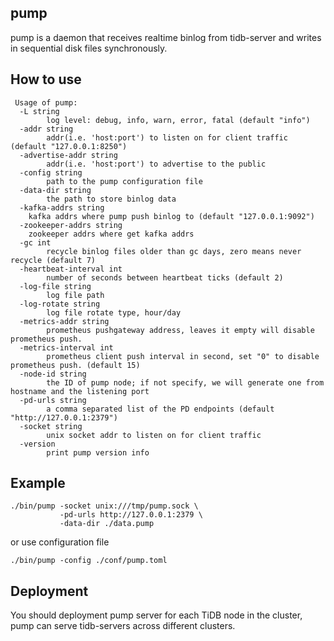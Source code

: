 ## pump

pump is a daemon that receives realtime binlog from tidb-server and writes in sequential disk files synchronously.

## How to use

```
 Usage of pump:
  -L string
        log level: debug, info, warn, error, fatal (default "info")
  -addr string
        addr(i.e. 'host:port') to listen on for client traffic (default "127.0.0.1:8250")
  -advertise-addr string
        addr(i.e. 'host:port') to advertise to the public
  -config string
        path to the pump configuration file
  -data-dir string
        the path to store binlog data
  -kafka-addrs string 
	kafka addrs where pump push binlog to (default "127.0.0.1:9092")
  -zookeeper-addrs string
	zookeeper addrs where get kafka addrs
  -gc int
        recycle binlog files older than gc days, zero means never recycle (default 7)
  -heartbeat-interval int
        number of seconds between heartbeat ticks (default 2)
  -log-file string
        log file path
  -log-rotate string
        log file rotate type, hour/day
  -metrics-addr string
        prometheus pushgateway address, leaves it empty will disable prometheus push.
  -metrics-interval int
        prometheus client push interval in second, set "0" to disable prometheus push. (default 15)
  -node-id string
        the ID of pump node; if not specify, we will generate one from hostname and the listening port
  -pd-urls string
        a comma separated list of the PD endpoints (default "http://127.0.0.1:2379")
  -socket string
        unix socket addr to listen on for client traffic
  -version
        print pump version info
```


## Example

```
./bin/pump -socket unix:///tmp/pump.sock \
           -pd-urls http://127.0.0.1:2379 \
           -data-dir ./data.pump
```
or use configuration file

```
./bin/pump -config ./conf/pump.toml
```

## Deployment
You should deployment pump server for each TiDB node in the cluster, pump can serve tidb-servers across different clusters.
